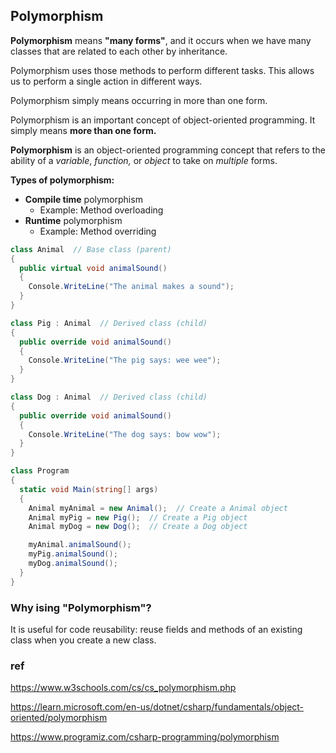 ## Polymorphism

**Polymorphism** means **"many forms"**, and it occurs when we have many classes that are related to each other by inheritance.

Polymorphism uses those methods to perform different tasks. This allows us to perform a single action in different ways.

Polymorphism simply means occurring in more than one form.

Polymorphism is an important concept of object-oriented programming. It simply means **more than one form.**

**Polymorphism** is an object-oriented programming concept that refers to the ability of a *variable*, *function,* or *object* to take on *multiple* forms.

**Types of polymorphism:**

- **Compile time** polymorphism
    - Example: Method overloading
- **Runtime** polymorphism
    - Example: Method overriding





```cs
class Animal  // Base class (parent) 
{
  public virtual void animalSound() 
  {
    Console.WriteLine("The animal makes a sound");
  }
}

class Pig : Animal  // Derived class (child) 
{
  public override void animalSound() 
  {
    Console.WriteLine("The pig says: wee wee");
  }
}

class Dog : Animal  // Derived class (child) 
{
  public override void animalSound() 
  {
    Console.WriteLine("The dog says: bow wow");
  }
}

class Program 
{
  static void Main(string[] args) 
  {
    Animal myAnimal = new Animal();  // Create a Animal object
    Animal myPig = new Pig();  // Create a Pig object
    Animal myDog = new Dog();  // Create a Dog object

    myAnimal.animalSound();
    myPig.animalSound();
    myDog.animalSound();
  }
}
```

### Why ising "Polymorphism"?

It is useful for code reusability: reuse fields and methods of an existing class when you create a new class.





### ref
https://www.w3schools.com/cs/cs_polymorphism.php

https://learn.microsoft.com/en-us/dotnet/csharp/fundamentals/object-oriented/polymorphism

https://www.programiz.com/csharp-programming/polymorphism



